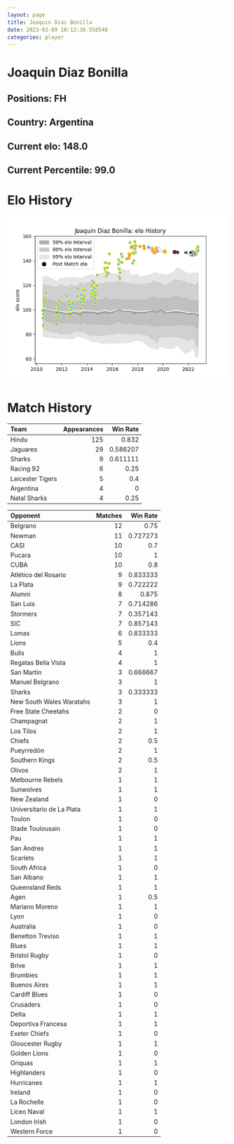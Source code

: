 ```yaml
---  
layout: page  
title: Joaquin Diaz Bonilla  
date: 2023-03-09 10:12:38.558548  
categories: player  
---
```

# Joaquin Diaz Bonilla

## Positions: FH

## Country: Argentina

## Current elo: 148.0

## Current Percentile: 99.0

# Elo History


![elo history](history_JoaquinDiazBonilla.png)
# Match History


| Team             |   Appearances |   Win Rate |
|:-----------------|--------------:|-----------:|
| Hindu            |           125 |   0.832    |
| Jaguares         |            29 |   0.586207 |
| Sharks           |             9 |   0.611111 |
| Racing 92        |             6 |   0.25     |
| Leicester Tigers |             5 |   0.4      |
| Argentina        |             4 |   0        |
| Natal Sharks     |             4 |   0.25     |

| Opponent                  |   Matches |   Win Rate |
|:--------------------------|----------:|-----------:|
| Belgrano                  |        12 |   0.75     |
| Newman                    |        11 |   0.727273 |
| CASI                      |        10 |   0.7      |
| Pucara                    |        10 |   1        |
| CUBA                      |        10 |   0.8      |
| Atlético del Rosario      |         9 |   0.833333 |
| La Plata                  |         9 |   0.722222 |
| Alumni                    |         8 |   0.875    |
| San Luis                  |         7 |   0.714286 |
| Stormers                  |         7 |   0.357143 |
| SIC                       |         7 |   0.857143 |
| Lomas                     |         6 |   0.833333 |
| Lions                     |         5 |   0.4      |
| Bulls                     |         4 |   1        |
| Regatas Bella Vista       |         4 |   1        |
| San Martin                |         3 |   0.666667 |
| Manuel Belgrano           |         3 |   1        |
| Sharks                    |         3 |   0.333333 |
| New South Wales Waratahs  |         3 |   1        |
| Free State Cheetahs       |         2 |   0        |
| Champagnat                |         2 |   1        |
| Los Tilos                 |         2 |   1        |
| Chiefs                    |         2 |   0.5      |
| Pueyrredón                |         2 |   1        |
| Southern Kings            |         2 |   0.5      |
| Olivos                    |         2 |   1        |
| Melbourne Rebels          |         1 |   1        |
| Sunwolves                 |         1 |   1        |
| New Zealand               |         1 |   0        |
| Universitario de La Plata |         1 |   1        |
| Toulon                    |         1 |   0        |
| Stade Toulousain          |         1 |   0        |
| Pau                       |         1 |   1        |
| San Andres                |         1 |   1        |
| Scarlets                  |         1 |   1        |
| South Africa              |         1 |   0        |
| San Albano                |         1 |   1        |
| Queensland Reds           |         1 |   1        |
| Agen                      |         1 |   0.5      |
| Mariano Moreno            |         1 |   1        |
| Lyon                      |         1 |   0        |
| Australia                 |         1 |   0        |
| Benetton Treviso          |         1 |   1        |
| Blues                     |         1 |   1        |
| Bristol Rugby             |         1 |   0        |
| Brive                     |         1 |   1        |
| Brumbies                  |         1 |   1        |
| Buenos Aires              |         1 |   1        |
| Cardiff Blues             |         1 |   0        |
| Crusaders                 |         1 |   0        |
| Delta                     |         1 |   1        |
| Deportiva Francesa        |         1 |   1        |
| Exeter Chiefs             |         1 |   0        |
| Gloucester Rugby          |         1 |   1        |
| Golden Lions              |         1 |   0        |
| Griquas                   |         1 |   1        |
| Highlanders               |         1 |   0        |
| Hurricanes                |         1 |   1        |
| Ireland                   |         1 |   0        |
| La Rochelle               |         1 |   0        |
| Liceo Naval               |         1 |   1        |
| London Irish              |         1 |   0        |
| Western Force             |         1 |   0        |